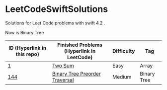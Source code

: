 # LeetCodeSwiftSolutions

Solutions for Leet Code problems with swift 4.2 .

Now is Binary Tree

| ID (Hyperlink in this repo)                     | Finished Problems (Hyperlink in LeetCode)                    | Difficulty | Tag         |
| ----------------------------------------------- | ------------------------------------------------------------ | ---------- | ----------- |
| [1](1-two-sum.playground/Contents.swift)        | [Two Sum](https://leetcode.com/problems/two-sum/)            | Easy       | Array       |
| [144](144-Binary-Tree-Preorder-Traversal.swift) | [Binary Tree Preorder Traversal](https://leetcode.com/problems/binary-tree-preorder-traversal/) | Medium     | Binary Tree |

